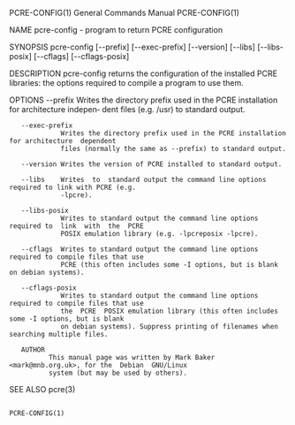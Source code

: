 PCRE-CONFIG(1)                          General Commands Manual                         PCRE-CONFIG(1)

NAME
       pcre-config - program to return PCRE configuration

SYNOPSIS
       pcre-config   [--prefix]   [--exec-prefix]   [--version]   [--libs]  [--libs-posix]  [--cflags]
       [--cflags-posix]

DESCRIPTION
       pcre-config returns the configuration of the installed PCRE libraries: the options required  to
       compile a program to use them.

OPTIONS
       --prefix  Writes  the  directory prefix used in the PCRE installation for architecture indepen‐
                 dent files (e.g. /usr) to standard output.

       --exec-prefix
                 Writes the directory prefix used in the PCRE installation for architecture  dependent
                 files (normally the same as --prefix) to standard output.

       --version Writes the version of PCRE installed to standard output.

       --libs    Writes  to  standard output the command line options required to link with PCRE (e.g.
                 -lpcre).

       --libs-posix
                 Writes to standard output the command line options required to  link  with  the  PCRE
                 POSIX emulation library (e.g. -lpcreposix -lpcre).

       --cflags  Writes to standard output the command line options required to compile files that use
                 PCRE (this often includes some -I options, but is blank on debian systems).

       --cflags-posix
                 Writes to standard output the command line options required to compile files that use
                 the  PCRE  POSIX emulation library (this often includes some -I options, but is blank
                 on debian systems). Suppress printing of filenames when searching multiple files.

       AUTHOR
              This manual page was written by Mark Baker <mark@mnb.org.uk>, for the  Debian  GNU/Linux
              system (but may be used by others).

SEE ALSO
       pcre(3)

                                                                                        PCRE-CONFIG(1)
